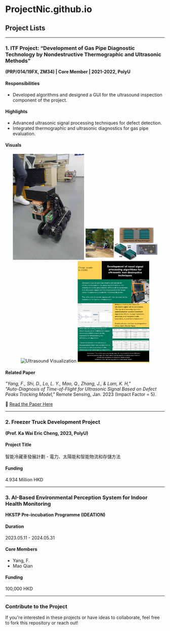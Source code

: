 # **ProjectNic.github.io**  
## **Project Lists**  

---

### **1. ITF Project: “Development of Gas Pipe Diagnostic Technology by Nondestructive Thermographic and Ultrasonic Methods”**  
**(PRP/014/19FX, ZM34) | Core Member | 2021-2022, PolyU**  

#### **Responsibilities**  
- Developed algorithms and designed a GUI for the ultrasound inspection component of the project.

#### **Highlights**  
- Advanced ultrasonic signal processing techniques for defect detection.  
- Integrated thermographic and ultrasonic diagnostics for gas pipe evaluation.  

#### **Visuals**  
<div align="center">
  <img src="Towngas1.png" alt="Gas Pipe Diagnostic System" width="45%">
  <img src="Towngas2.png" alt="Ultrasound Analysis Example" width="45%">
  <img src="Towngas3.png" alt="Ultrasound Visualization" width="45%">
  <img src="ultrasoundimage.png" alt="Ultrasound Image Analysis" width="45%">
</div>

#### **Related Paper**  
*"Yang, F., Shi, D., Lo, L. Y., Mao, Q., Zhang, J., & Lam, K. H,"*  
*"Auto-Diagnosis of Time-of-Flight for Ultrasonic Signal Based on Defect Peaks Tracking Model,"* Remote Sensing, Jan. 2023 (Impact Factor = 5).  

🔗 [Read the Paper Here](https://doi.org/10.3390/rs15030599)  

---

### **2. Freezer Truck Development Project**  
**(Prof. Ka Wai Eric Cheng, 2023, PolyU)**  

#### **Project Title**  
智能冷藏車發展計劃 - 電力、太陽能和智能物流和存儲方法  

#### **Funding**  
4.934 Million HKD  

---

### **3. AI-Based Environmental Perception System for Indoor Health Monitoring**  
**HKSTP Pre-incubation Programme (IDEATION)**  

#### **Duration**  
2023.05.11 - 2024.05.31  

#### **Core Members**  
- Yang, F.  
- Mao Qian  

#### **Funding**  
100,000 HKD  

---

### **Contribute to the Project**  
If you're interested in these projects or have ideas to collaborate, feel free to fork this repository or reach out!  
